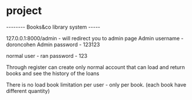 # project
-------- Books&co library system -----

127.0.0.1:8000/admin - will redirect you to admin page
Admin username - doroncohen
Admin password - 123123

normal user - ran
password - 123

Through register can create only normal account that can load and return books 
and see the history of the loans

There is no load book limitation per user - only per book. (each book have different quantity)
